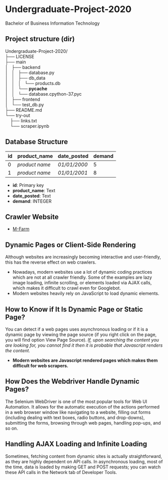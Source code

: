 # Undergraduate-Project-2020
Bachelor of Business Information Technology

## Project structure (dir)
Undergraduate-Project-2020/
<br>├── LICENSE
<br>├── main
<br>│   ├── backend
<br>│   │   ├── database.py
<br>│   │   ├── db_data
<br>│   │   │   └── products.db
<br>│   │   └── __pycache__
<br>│   │       └── database.cpython-37.pyc
<br>│   ├── frontend
<br>│   └── test_db.py
<br>├── README.md
<br>└── try-out
<br>    ├── links.txt
<br>    └── scraper.ipynb

### 

## Database Structure
| id | product_name | date_posted | demand |
|----| ------------ | ----------- | ------ |
| 0  |*product name*| *01/01/2000*| 5      |
| 1  |*product name*| *01/01/2001*| 8      |
* **id**: Primary key
* **product_name**: Text
* **date_posted**: Text
* **demand**: INTEGER

## Crawler Website
* [M-Farm](https://www.mfarm.co.ke/posts)

## Dynamic Pages or Client-Side Rendering
Although websites are increasingly becoming interactive and user-friendly, this has the reverse effect on web crawlers.
* Nowadays, modern websites use a lot of dynamic coding practices which are not at all crawler friendly. Some of the examples are lazy image loading, infinite scrolling, or elements loaded via AJAX calls, which makes it difficult to crawl even for Googlebot.
* Modern websites heavily rely on JavaScript to load dynamic elements.

## How to Know if It Is Dynamic Page or Static Page?
You can detect if a web pages uses asynchronous loading or if it is a dynamic page by viewing the page source (if you right click on the page, you will find option View Page Source). *If, upon searching the content you are looking for, you cannot find it then it is probable that Javascript renders the content.*
* **Modern websites are Javascript rendered pages which makes them difficult for web scrapers.**

## How Does the Webdriver Handle Dynamic Pages?
The Selenium WebDriver is one of the most popular tools for Web UI Automation. It allows for the automatic execution of the actions performed in a web browser window like navigating to a website, filling out forms (including dealing with text boxes, radio buttons, and drop-downs), submitting the forms, browsing through web pages, handling pop-ups, and so on.

## Handling AJAX Loading and Infinite Loading
Sometimes, fetching content from dynamic sites is actually straightforward, as they are highly dependent on API calls. In asynchronous loading, most of the time, data is loaded by making GET and POST requests; you can watch these API calls in the Network tab of Developer Tools.
